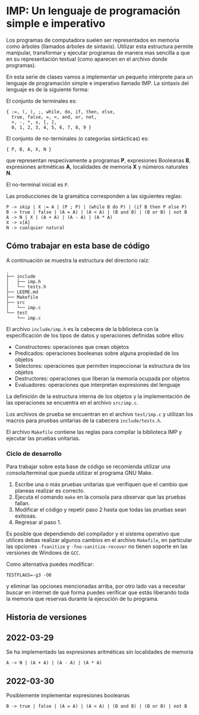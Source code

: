 # IMP: Un lenguaje de programación simple e imperativo

Los programas de computadora suelen ser representados en memoria como
árboles (llamados árboles de sintaxis). Utilizar esta estructura
permite manipular, transformar y ejecutar programas de manera mas
sencilla a que en su representación textual (como aparecen en el
archivo donde programas).

En esta serie de clases vamos a implementar un pequeño intérprete para
un lenguaje de programación simple e imperativo llamado IMP. La
sintaxis del lenguaje es de la siguiente forma:

El conjunto de terminales es:
```
{ :=, (, ), ;, while, do, if, then, else,
  true, false, =, <, and, or, not,
  +, -, *, x, [, ],
  0, 1, 2, 3, 4, 5, 6, 7, 8, 9 }
```

El conjunto de no-terminales (o categorías sintácticas) es:
```
{ P, B, A, X, N }
```

que representan respecivamente a programas **P**, expresiones
Booleanas **B**, expresiones aritméticas **A**, localidades de memoria
**X** y números naturales **N**.

El no-terminal inicial es `P`.

Las producciones de la gramática corresponden a las siguientes reglas:
```
P -> skip | X := A | (P ; P) | (while B do P) | (if B then P else P)
B -> true | false | (A = A) | (A < A) | (B and B) | (B or B) | not B
A -> N | X | (A + A) | (A - A) | (A * A)
X -> x[A]
N -> cualquier natural
```

## Cómo trabajar en esta base de código

A continuación se muestra la estructura del directorio raíz:
```
.
├── include
│   ├── imp.h
│   └── tests.h
├── LEEME.md
├── Makefile
├── src
│   └── imp.c
└── test
    └── imp.c
```

El archivo `include/imp.h` es la cabecera de la biblioteca con la
especificación de los tipos de datos y operaciones definidas sobre
ellos:
- Constructores: operaciones que crean objetos
- Predicados: operaciones booleanas sobre alguna propiedad de los objetos
- Selectores: operaciones que permiten inspeccionar la estructura de los objetos
- Destructores: operaciones que liberan la memoria ocupada por objetos
- Evaluadores: operaciones que interpretan expresiones del lenguaje

La definición de la estructura interna de los objetos y la
implementación de las operaciones se encuentra en el archivo
`src/imp.c`.

Los archivos de prueba se encuentran en el archivo `test/imp.c` y
utilizan los macros para pruebas unitarias de la cabecera
`include/tests.h`.

El archivo `Makefile` contiene las reglas para compilar la biblioteca
IMP y ejecutar las pruebas unitarias.

### Ciclo de desarrollo

Para trabajar sobre esta base de código se recomienda utilizar una
consola/terminal que pueda utilizar el programa GNU Make.

1. Escribe una o más pruebas unitarias que verifiquen que el cambio
   que planeas realizar es correcto.
2. Ejecuta el comando `make` en la consola para observar que las
   pruebas fallan.
3. Modificar el código y repetir paso 2 hasta que todas las pruebas
   sean exitosas.
4. Regresar al paso 1.

Es posible que dependiendo del compilador y el sistema operativo que
utilices debas realizar algunos cambios en el archivo `Makefile`, en
particular las opciones `-fsanitize` y `-fno-sanitize-recover` no
tienen soporte en las versiones de Windows de `GCC`.

Como alternativa puedes modificar:
```
TESTFLAGS=-g3 -O0
```
y eliminar las opciones mencionadas arriba, por otro lado vas a
necesitar buscar en internet de qué forma puedes verificar que estás
liberando toda la memoria que reservas durante la ejecución de tu
programa.

## Historia de versiones

## 2022-03-29
Se ha implementado las expresiones aritméticas sin localidades de memoria
```
A -> N | (A + A) | (A - A) | (A * A)
```

## 2022-03-30
Posiblemente implementar expresiones booleanas
```
B -> true | false | (A = A) | (A < A) | (B and B) | (B or B) | not B
```
